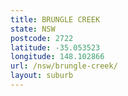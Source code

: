 ```yaml
---
title: BRUNGLE CREEK
state: NSW
postcode: 2722
latitude: -35.053523
longitude: 148.102866
url: /nsw/brungle-creek/
layout: suburb
---
```

